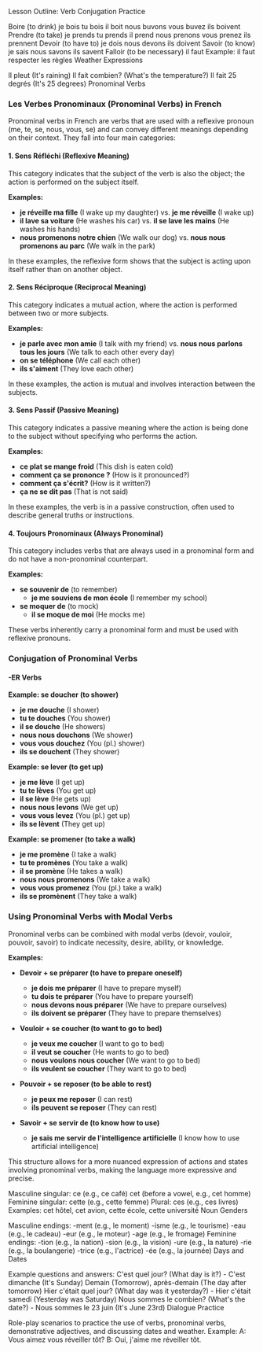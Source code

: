 Lesson Outline:
Verb Conjugation Practice

Boire (to drink)
je bois
tu bois
il boit
nous buvons
vous buvez
ils boivent
Prendre (to take)
je prends
tu prends
il prend
nous prenons
vous prenez
ils prennent
Devoir (to have to)
je dois
nous devons
ils doivent
Savoir (to know)
je sais
nous savons
ils savent
Falloir (to be necessary)
il faut
Example: il faut respecter les règles
Weather Expressions

Il pleut (It's raining)
Il fait combien? (What's the temperature?)
Il fait 25 degrés (It's 25 degrees)
Pronominal Verbs

### Les Verbes Pronominaux (Pronominal Verbs) in French

Pronominal verbs in French are verbs that are used with a reflexive pronoun (me, te, se, nous, vous, se) and can convey different meanings depending on their context. They fall into four main categories:

#### 1. Sens Réfléchi (Reflexive Meaning)
This category indicates that the subject of the verb is also the object; the action is performed on the subject itself.

**Examples:**
- **je réveille ma fille** (I wake up my daughter) vs. **je me réveille** (I wake up)
- **il lave sa voiture** (He washes his car) vs. **il se lave les mains** (He washes his hands)
- **nous promenons notre chien** (We walk our dog) vs. **nous nous promenons au parc** (We walk in the park)

In these examples, the reflexive form shows that the subject is acting upon itself rather than on another object.

#### 2. Sens Réciproque (Reciprocal Meaning)
This category indicates a mutual action, where the action is performed between two or more subjects.

**Examples:**
- **je parle avec mon amie** (I talk with my friend) vs. **nous nous parlons tous les jours** (We talk to each other every day)
- **on se téléphone** (We call each other)
- **ils s'aiment** (They love each other)

In these examples, the action is mutual and involves interaction between the subjects.

#### 3. Sens Passif (Passive Meaning)
This category indicates a passive meaning where the action is being done to the subject without specifying who performs the action.

**Examples:**
- **ce plat se mange froid** (This dish is eaten cold)
- **comment ça se prononce ?** (How is it pronounced?)
- **comment ça s'écrit?** (How is it written?)
- **ça ne se dit pas** (That is not said)

In these examples, the verb is in a passive construction, often used to describe general truths or instructions.

#### 4. Toujours Pronominaux (Always Pronominal)
This category includes verbs that are always used in a pronominal form and do not have a non-pronominal counterpart.

**Examples:**
- **se souvenir de** (to remember)
  - **je me souviens de mon école** (I remember my school)
- **se moquer de** (to mock)
  - **il se moque de moi** (He mocks me)

These verbs inherently carry a pronominal form and must be used with reflexive pronouns.

### Conjugation of Pronominal Verbs

#### -ER Verbs
**Example: se doucher (to shower)**
- **je me douche** (I shower)
- **tu te douches** (You shower)
- **il se douche** (He showers)
- **nous nous douchons** (We shower)
- **vous vous douchez** (You (pl.) shower)
- **ils se douchent** (They shower)

**Example: se lever (to get up)**
- **je me lève** (I get up)
- **tu te lèves** (You get up)
- **il se lève** (He gets up)
- **nous nous levons** (We get up)
- **vous vous levez** (You (pl.) get up)
- **ils se lèvent** (They get up)

**Example: se promener (to take a walk)**
- **je me promène** (I take a walk)
- **tu te promènes** (You take a walk)
- **il se promène** (He takes a walk)
- **nous nous promenons** (We take a walk)
- **vous vous promenez** (You (pl.) take a walk)
- **ils se promènent** (They take a walk)

### Using Pronominal Verbs with Modal Verbs
Pronominal verbs can be combined with modal verbs (devoir, vouloir, pouvoir, savoir) to indicate necessity, desire, ability, or knowledge.

**Examples:**
- **Devoir + se préparer (to have to prepare oneself)**
  - **je dois me préparer** (I have to prepare myself)
  - **tu dois te préparer** (You have to prepare yourself)
  - **nous devons nous préparer** (We have to prepare ourselves)
  - **ils doivent se préparer** (They have to prepare themselves)

- **Vouloir + se coucher (to want to go to bed)**
  - **je veux me coucher** (I want to go to bed)
  - **il veut se coucher** (He wants to go to bed)
  - **nous voulons nous coucher** (We want to go to bed)
  - **ils veulent se coucher** (They want to go to bed)

- **Pouvoir + se reposer (to be able to rest)**
  - **je peux me reposer** (I can rest)
  - **ils peuvent se reposer** (They can rest)

- **Savoir + se servir de (to know how to use)**
  - **je sais me servir de l'intelligence artificielle** (I know how to use artificial intelligence)

This structure allows for a more nuanced expression of actions and states involving pronominal verbs, making the language more expressive and precise.

Masculine singular:
ce (e.g., ce café)
cet (before a vowel, e.g., cet homme)
Feminine singular:
cette (e.g., cette femme)
Plural:
ces (e.g., ces livres)
Examples:
cet hôtel, cet avion, cette école, cette université
Noun Genders

Masculine endings:
-ment (e.g., le moment)
-isme (e.g., le tourisme)
-eau (e.g., le cadeau)
-eur (e.g., le moteur)
-age (e.g., le fromage)
Feminine endings:
-tion (e.g., la nation)
-sion (e.g., la vision)
-ure (e.g., la nature)
-rie (e.g., la boulangerie)
-trice (e.g., l'actrice)
-ée (e.g., la journée)
Days and Dates

Example questions and answers:
C'est quel jour? (What day is it?) - C'est dimanche (It's Sunday)
Demain (Tomorrow), après-demain (The day after tomorrow)
Hier c'était quel jour? (What day was it yesterday?) - Hier c'était samedi (Yesterday was Saturday)
Nous sommes le combien? (What's the date?) - Nous sommes le 23 juin (It's June 23rd)
Dialogue Practice

Role-play scenarios to practice the use of verbs, pronominal verbs, demonstrative adjectives, and discussing dates and weather.
Example:
A: Vous aimez vous réveiller tôt?
B: Oui, j'aime me réveiller tôt.
